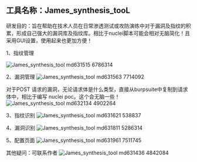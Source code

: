 ## 工具名称：James_synthesis_tooL

研发目的：旨在帮助在技术人员在日常渗透测试或攻防演练中对于漏洞及指纹的积累，形成自己强大的漏洞库及指纹库。相比于nuclei脚本可能会相对无脑简化！且采用GUI设置，使用起来也更加方便！

1、指纹管理

![James_synthesis_tool md631515 6786314](https://github.com/user-attachments/assets/aa25ceca-6942-44fa-a2d2-94d20cf499a3)


2、漏洞管理
![James_synthesis_tool md631563 7714092](https://github.com/user-attachments/assets/85af9de0-75b4-4366-a5d9-f3c984e308d7)


对于POST 请求的漏洞，无论请求体是什么类型，直接从burpsuite中复制到请求体中，相比于编写 nuclei poc。这个会无脑一些！
![James_synthesis_tool md632134 4902264](https://github.com/user-attachments/assets/d44b13c3-1c9d-4ebb-93de-bc59a1b8e405)


3、指纹识别
![James_synthesis_tool md631621 538837](https://github.com/user-attachments/assets/893007d2-9252-49de-9c13-71b14eaa52c5)


4、漏洞识别
![James_synthesis_tool md631811 5286314](https://github.com/user-attachments/assets/eaa4568b-7f9e-4dfc-bc79-936c07eec43b)


5、配置页面
![James_synthesis_tool md631961 7511745](https://github.com/user-attachments/assets/57a28a0b-40ce-436c-bde5-3746ea894889)


其他疑问：可联系作者
![James_synthesis_tool md631436 4842084](https://github.com/user-attachments/assets/dcdeb86e-e8b4-4439-956c-0e9a4e8f8e45)


